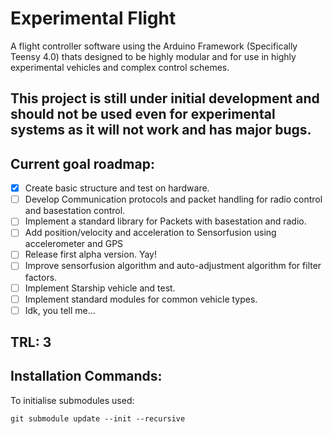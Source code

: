 # Experimental Flight
A flight controller software using the Arduino Framework (Specifically Teensy 4.0) thats designed to be highly modular and for use in highly experimental vehicles and complex control schemes.
## **This project is still under initial development and should not be used even for experimental systems as it will not work and has major bugs.**
## Current goal roadmap:
- [x] Create basic structure and test on hardware.
- [ ] Develop Communication protocols and packet handling for radio control and basestation control.
- [ ] Implement a standard library for Packets with basestation and radio.
- [ ] Add position/velocity and acceleration to Sensorfusion using accelerometer and GPS 
- [ ] Release first alpha version. Yay!
- [ ] Improve sensorfusion algorithm and auto-adjustment algorithm for filter factors.
- [ ] Implement Starship vehicle and test.
- [ ] Implement standard modules for common vehicle types.
- [ ] Idk, you tell me...
## TRL: 3
## Installation Commands:
To initialise submodules used: 
```
git submodule update --init --recursive
```
